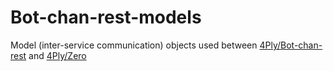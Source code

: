 # Bot-chan-rest-models
Model (inter-service communication) objects used between [4Ply/Bot-chan-rest](https://github.com/4Ply/Bot-chan-rest) and [4Ply/Zero](https://github.com/4Ply/Zero)
